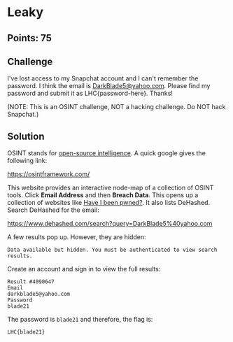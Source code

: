 # Leaky

## Points: 75

## Challenge
I've lost access to my Snapchat account and I can't remember the password. I think the email is DarkBlade5@yahoo.com. Please find my password and submit it as LHC{password-here}. Thanks!

(NOTE: This is an OSINT challenge, NOT a hacking challenge. Do NOT hack Snapchat.)

## Solution
OSINT stands for [open-source intelligence](https://en.wikipedia.org/wiki/Open-source_intelligence). A quick google gives the following link:

https://osintframework.com/

This website provides an interactive node-map of a collection of OSINT tools. Click **Email Address** and then **Breach Data**. This opens up a collection of websites like [Have I been pwned?](https://haveibeenpwned.com/). It also lists DeHashed. Search DeHashed for the email: 

https://www.dehashed.com/search?query=DarkBlade5%40yahoo.com

A few results pop up. However, they are hidden: 

```
Data available but hidden. You must be authenticated to view search results.
```

Create an account and sign in to view the full results:

```
Result #4090647
Email
darkblade5@yahoo.com
Password
blade21
```

The password is `blade21` and therefore, the flag is:
```
LHC{blade21}
```